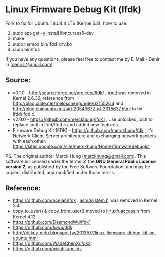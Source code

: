 # Linux Firmware Debug Kit (lfdk)

Fork to fix for Ubuntu 18.04.4 LTS (Kernel 5.3), how to use:

1. sudo apt-get -y install libncurses5-dev
2. make
3. sudo insmod bin/lfdd_drv.ko
4. sudo bin/lfdk

If you have any questions, please feel free to contact me by E-Mail - Denir Li (<denir.li@gmail.com>).


## Source:
* v0.1.0 - <http://sourceforge.net/projects/lfdk/> ,  [ioctl](https://git.kernel.org/cgit/linux/kernel/git/torvalds/linux.git/commit/?id=b19dd42faf413b4705d4adb38521e82d73fa4249 "Kernel 2.6.36") was removed in Kernel 2.6.36, reference from <http://blog.xuite.net/meloscheng/note/62155264> and <http://blog.chinaunix.net/uid-20543672-id-3015637.html> to fix lfdd/lfdd.c.
* v2.0.0 - <https://github.com/merckhung/lfdk1> , use unlocked_ioctl to replace ioctl in lfdd/lfdd.c and added new features.
* Firmware Debug Kit (FDK) - <https://github.com/merckhung/fdk> , it's Network Client-Server architecture and exchanging network packets with each other. <https://sites.google.com/site/merckhung/Home/firmwaredebugkit>

PS. The original author: Merck Hung (<merckhung@gmail.com>). This software is licensed under the terms of the **GNU General Public License version 2**, as published by the Free Software Foundation, and may be copied, distributed, and modified under those terms.

## Reference:
* <https://github.com/acelan/lfdk> : [asm/system.h](https://git.kernel.org/cgit/linux/kernel/git/torvalds/linux.git/commit/?id=f05e798ad4c09255f590f5b2c00a7ca6c172f983 "Kernel 3.4") was removed in Kernel 3.4
* copy_to_user() & copy_from_user() moved to [linux/uaccess.h](https://git.kernel.org/pub/scm/linux/kernel/git/stable/linux.git/tree/include/linux/uaccess.h?h=linux-4.12.y#n78 "Kernel 4.12") from Kernel 4.12
* <https://github.com/DesmondWu/lfdk1>
* <https://github.com/fcwu/lfdk>
* <http://rickey-nctu.blogspot.tw/2013/07/linux-firmware-debug-kit-on-ubuntu.html>
* <https://github.com/WadeChenX/lfdk2>
* <https://github.com/pciutils/pciids>
